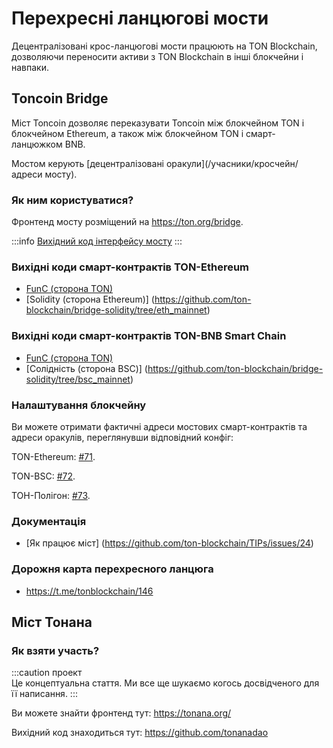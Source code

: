 # Перехресні ланцюгові мости

Децентралізовані крос-ланцюгові мости працюють на TON Blockchain, дозволяючи переносити активи з TON Blockchain в інші блокчейни і навпаки.

## Toncoin Bridge

Міст Toncoin дозволяє переказувати Toncoin між блокчейном TON і блокчейном Ethereum, а також між блокчейном TON і смарт-ланцюжком BNB.

Мостом керують [децентралізовані оракули](/учасники/кросчейн/адреси мосту).

### Як ним користуватися?

Фронтенд мосту розміщений на https://ton.org/bridge.

:::info
[Вихідний код інтерфейсу мосту](https://github.com/ton-blockchain/bridge)
:::

### Вихідні коди смарт-контрактів TON-Ethereum

- [FunC (сторона TON)](https://github.com/ton-blockchain/bridge-func)
- [Solidity (сторона Ethereum)] (https://github.com/ton-blockchain/bridge-solidity/tree/eth_mainnet)

### Вихідні коди смарт-контрактів TON-BNB Smart Chain

- [FunC (сторона TON)](https://github.com/ton-blockchain/bridge-func/tree/bsc)
- [Солідність (сторона BSC)] (https://github.com/ton-blockchain/bridge-solidity/tree/bsc_mainnet)

### Налаштування блокчейну

Ви можете отримати фактичні адреси мостових смарт-контрактів та адреси оракулів, переглянувши відповідний конфіг:

TON-Ethereum: [#71](https://github.com/ton-blockchain/ton/blob/35d17249e6b54d67a5781ebf26e4ee98e56c1e50/crypto/block/block.tlb#L738).

TON-BSC: [#72](https://github.com/ton-blockchain/ton/blob/35d17249e6b54d67a5781ebf26e4ee98e56c1e50/crypto/block/block.tlb#L739).

ТОН-Полігон: [#73](https://github.com/ton-blockchain/ton/blob/35d17249e6b54d67a5781ebf26e4ee98e56c1e50/crypto/block/block.tlb#L740).

### Документація

- [Як працює міст] (https://github.com/ton-blockchain/TIPs/issues/24)

### Дорожня карта перехресного ланцюга

- https://t.me/tonblockchain/146

## Міст Тонана

### Як взяти участь?

:::caution проект\
Це концептуальна стаття. Ми все ще шукаємо когось досвідченого для її написання.
:::

Ви можете знайти фронтенд тут: https://tonana.org/

Вихідний код знаходиться тут: https://github.com/tonanadao

